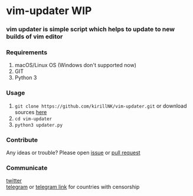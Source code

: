 # vim-updater WIP
### vim updater is simple script which helps to update to new builds of vim editor 

### Requirements
1. macOS/Linux OS (Windows don't supported now)
2. GIT
3. Python 3

### Usage
1. `git clone https://github.com/kirillNK/vim-updater.git`
or download sources [here](https://github.com/kirillNK/vim-updater/archive/master.zip)
2. `cd vim-updater`
3. `python3 updater.py`

### Contribute
Any ideas or trouble? Please open [issue](https://github.com/kirillNK/vim-updater/issues) 
or [pull request](https://github.com/kirillNK/vim-updater/pulls) 

### Communicate
[twitter](https://twitter.com/kirill_nk)<br>
[telegram](https://t.me/kirill_nk) or 
[telegram link](https://tele.click/kirill_nk) for countries with censorship 
